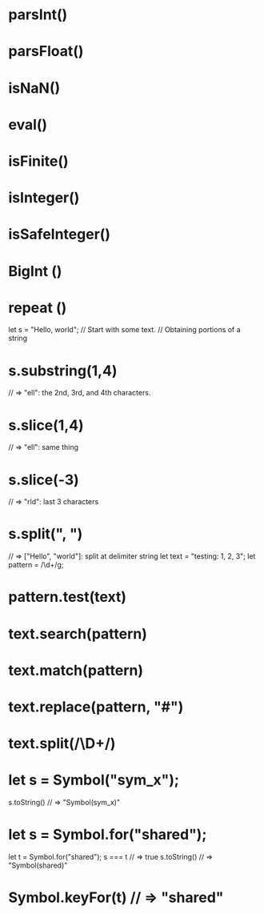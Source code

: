 # parsInt()
# parsFloat()
# isNaN()
# eval()
# isFinite()
# isInteger()
# isSafeInteger()
# BigInt ()
# repeat ()
let s = "Hello, world"; // Start with some text.
// Obtaining portions of a string
# s.substring(1,4)
// => "ell": the 2nd, 3rd, and 4th characters.
# s.slice(1,4)
// => "ell": same thing
# s.slice(-3)
// => "rld": last 3 characters
# s.split(", ")
// => ["Hello", "world"]: split at delimiter string
let text = "testing: 1, 2, 3";
let pattern = /\d+/g;
# pattern.test(text)
# text.search(pattern)
# text.match(pattern)
# text.replace(pattern, "#")
# text.split(/\D+/)
# let s = Symbol("sym_x");
s.toString()
// => "Symbol(sym_x)"
# let s = Symbol.for("shared");
let t = Symbol.for("shared");
s === t
// => true
s.toString()
// => "Symbol(shared)"
# Symbol.keyFor(t) // => "shared"